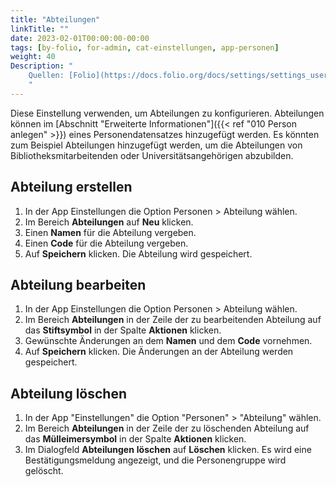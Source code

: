 ```yaml
---
title: "Abteilungen"
linkTitle: ""
date: 2023-02-01T00:00:00-00:00
tags: [by-folio, for-admin, cat-einstellungen, app-personen]
weight: 40
Description: "
    Quellen: [Folio](https://docs.folio.org/docs/settings/settings_users/settings_users/#settings--users--departments) & [GBV](https://info.gbv.de/display/FOLIOGBVEXTERN/Einstellungen+%28Personen%29%3A+Abteilungen)
    "
---
```


Diese Einstellung verwenden, um Abteilungen zu konfigurieren. Abteilungen können im [Abschnitt "Erweiterte Informationen"]({{< ref "010 Person anlegen" >}}) eines Personendatensatzes hinzugefügt werden. Es könnten zum Beispiel Abteilungen hinzugefügt werden, um die Abteilungen von Bibliotheksmitarbeitenden oder Universitätsangehörigen abzubilden.

## Abteilung erstellen

1.  In der App Einstellungen die Option Personen > Abteilung wählen.
2.  Im Bereich **Abteilungen** auf **Neu** klicken.
3.  Einen **Namen** für die Abteilung vergeben.
4.  Einen **Code** für die Abteilung vergeben.
5.  Auf **Speichern** klicken. Die Abteilung wird gespeichert.

## Abteilung bearbeiten

1.  In der App Einstellungen die Option Personen > Abteilung wählen.
2.  Im Bereich **Abteilungen** in der Zeile der zu bearbeitenden Abteilung auf das **Stiftsymbol** in der Spalte **Aktionen** klicken.
3.  Gewünschte Änderungen an dem **Namen** und dem **Code** vornehmen.
4.  Auf **Speichern** klicken. Die Änderungen an der Abteilung werden gespeichert.

## Abteilung löschen

1.  In der App "Einstellungen" die Option "Personen" > "Abteilung" wählen.
2.  Im Bereich **Abteilungen** in der Zeile der zu löschenden Abteilung auf das **Mülleimersymbol** in der Spalte **Aktionen** klicken.
3.  Im Dialogfeld **Abteilungen** **löschen** auf **Löschen** klicken. Es wird eine Bestätigungsmeldung angezeigt, und die Personengruppe wird gelöscht.
